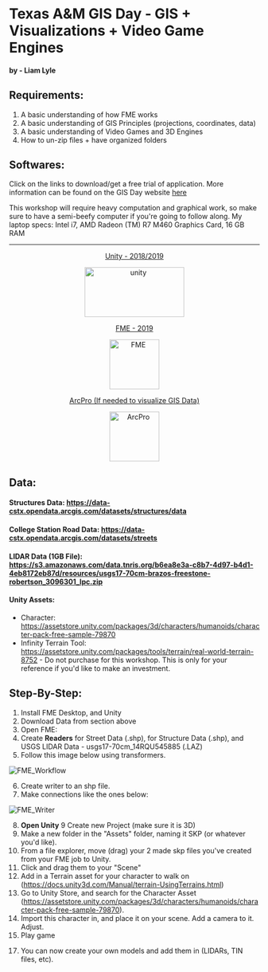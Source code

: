 # Texas A&M GIS Day - GIS + Visualizations + Video Game Engines
#### by - Liam Lyle

## Requirements:
1. A basic understanding of how FME works
2. A basic understanding of GIS Principles (projections, coordinates, data)
3. A basic understanding of Video Games and 3D Engines
4. How to un-zip files + have organized folders

## Softwares:

Click on the links to download/get a free trial of application. More information can be found on the GIS Day website [here](https://gisday.tamu.edu/sessions/#/details/d3b3c7d3-7171-47a3-87b3-9ffb32405f37)

This workshop will require heavy computation and graphical work, so make sure to have a semi-beefy computer if you're going to follow along. My laptop specs: Intel i7, AMD Radeon (TM) R7 M460 Graphics Card, 16 GB RAM 
***

<p align="center"> <a href="https://store.unity.com/download-nuo">Unity - 2018/2019</a> </p>
<p align="center"> <img src="https://unity3d.com/files/images/ogimg.jpg" alt="unity" width="200" height="100"/> </p>

<p align="center"> <a href = "https://www.safe.com/">FME - 2019 </a> </p>
<p align="center"> <img src="https://yt3.ggpht.com/a/AGF-l78ddntvyWHDcTe2_VS0I9cZK74Z-_qcqP-qRg=s900-c-k-c0xffffffff-no-rj-mo" alt="FME" width="100" height="100"/> </p>

<p align="center"> <a href ="https://www.esri.com/en-us/arcgis/products/arcgis-pro/trial">ArcPro (If needed to visualize GIS Data) </a> </p>
<p align="center"> <img src="https://www.esri.com/content/dam/esrisites/en-us/common/icons/product-logos/ArcGIS-Pro.png" alt="ArcPro" width="100" height="100"/> </p>


## Data:
#### Structures Data: https://data-cstx.opendata.arcgis.com/datasets/structures/data
#### College Station Road Data: https://data-cstx.opendata.arcgis.com/datasets/streets
#### LIDAR Data (1GB File): https://s3.amazonaws.com/data.tnris.org/b6ea8e3a-c8b7-4d97-b4d1-4eb8172eb87d/resources/usgs17-70cm-brazos-freestone-robertson_3096301_lpc.zip

#### Unity Assets:
- Character: https://assetstore.unity.com/packages/3d/characters/humanoids/character-pack-free-sample-79870
- Infinity Terrain Tool: https://assetstore.unity.com/packages/tools/terrain/real-world-terrain-8752 - Do not purchase for this workshop. This is only for your reference if you'd like to make an investment.

## Step-By-Step:
1. Install FME Desktop, and Unity
2. Download Data from section above
3. Open FME:
4. Create **Readers** for Street Data (.shp), for Structure Data (.shp), and USGS LIDAR Data - usgs17-70cm_14RQU545885 (.LAZ)
5. Follow this image below using transformers.
>
![FME_Workflow]()

6. Create writer to an shp file.
7. Make connections like the ones below:
>
![FME_Writer]()

8. **Open Unity**
9 Create new Project (make sure it is 3D)
10. Make a new folder in the "Assets" folder, naming it SKP (or whatever you'd like).
11. From a file explorer, move (drag) your 2 made skp files you've created from your FME job to Unity.
12. Click and drag them to your "Scene"
13. Add in a Terrain asset for your character to walk on (https://docs.unity3d.com/Manual/terrain-UsingTerrains.html)
14. Go to Unity Store, and search for the Character Asset (https://assetstore.unity.com/packages/3d/characters/humanoids/character-pack-free-sample-79870).
15. Import this character in, and place it on your scene. Add a camera to it. Adjust.
16. Play game
>
17. You can now create your own models and add them in (LIDARs, TIN files, etc).
